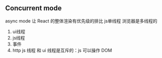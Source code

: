 ## Concurrent mode
async mode
让 React 的整体渲染有优先级的排比
js单线程 
浏览器是多线程的
1. ui线程
2. js线程
3. 事件
4. http
js 线程 和 ui 线程是互斥的：js 可以操作 DOM